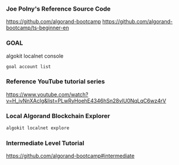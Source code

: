 ### Joe Polny's Reference Source Code 

https://github.com/algorand-bootcamp
https://github.com/algorand-bootcamp/ts-beginner-en

### GOAL

algokit localnet console
```.sh
goal account list
```

### Reference YouTube tutorial series

https://www.youtube.com/watch?v=H_ivNnXAcIg&list=PLwRyHoehE4346hSn28vlU0NqLqC6wz4rV

### Local Algorand Blockchain Explorer

```.sh
algokit localnet explore
```

### Intermediate Level Tutorial

https://github.com/algorand-bootcamp#intermediate

